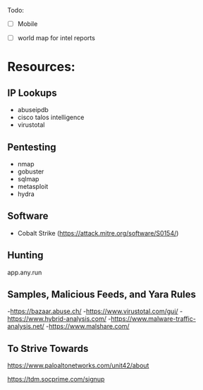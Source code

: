 

Todo:

- [ ] Mobile

- [ ] world map for intel reports


# Resources:

## IP Lookups
- abuseipdb
- cisco talos intelligence
- virustotal

## Pentesting
- nmap
- gobuster
- sqlmap
- metasploit
- hydra

## Software
- Cobalt Strike (https://attack.mitre.org/software/S0154/)

## Hunting
app.any.run

## Samples, Malicious Feeds, and Yara Rules
-https://bazaar.abuse.ch/
-https://www.virustotal.com/gui/
-https://www.hybrid-analysis.com/
-https://www.malware-traffic-analysis.net/
-https://www.malshare.com/



## To Strive Towards
https://www.paloaltonetworks.com/unit42/about

https://tdm.socprime.com/signup
